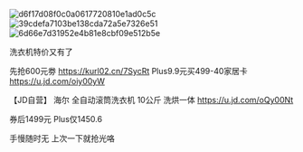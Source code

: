 
![d6f17d08f0c0a0617720810e1ad0c5c](https://github.com/user-attachments/assets/b00ff105-751f-4a2d-91ae-cb64de4de06e)
![39cdefa7103be138cda72a5e7326e51](https://github.com/user-attachments/assets/dd28f910-bc91-4dad-9286-62d50397de1b)
![6d66e7d31952e4b81e8cbf09e512b5e](https://github.com/user-attachments/assets/e79642ad-cb0c-4ef1-85de-a48acb35c59b)


洗衣机特价又有了

先抢600元劵
https://kurl02.cn/7SycRt
Plus9.9元买499-40家居卡
https://u.jd.com/oiy00yW

【JD自营】 海尔 全自动滚筒洗衣机 10公斤 洗烘一体
https://u.jd.com/oQy00Nt

️券后1499元 Plus仅1450.6

手慢随时无 上次一下就抢光咯